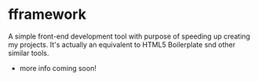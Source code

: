 # fframework
A simple front-end development tool with purpose of speeding up creating my projects. It's actually an equivalent to HTML5 Boilerplate snd other similar tools.

- more info coming soon!
